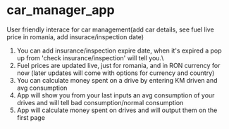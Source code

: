 # car_manager_app
User friendly interace for car management(add car details, see fuel live price in romania, add insurace/inspection date)
1. You can add insurance/inspection expire date, when it's expired a pop up from 'check insurance/inspection' will tell you.\
2. Fuel prices are updated live, just for romania, and in RON currency for now (later updates will come with options for currency and country)
3. You can calculate money spent on a drive by entering KM driven and avg consumption
4. App will show you from your last inputs an avg consumption of your drives and will tell bad consumption/normal consumption
5. App will calculate money spent on drives and will output them on the first page
